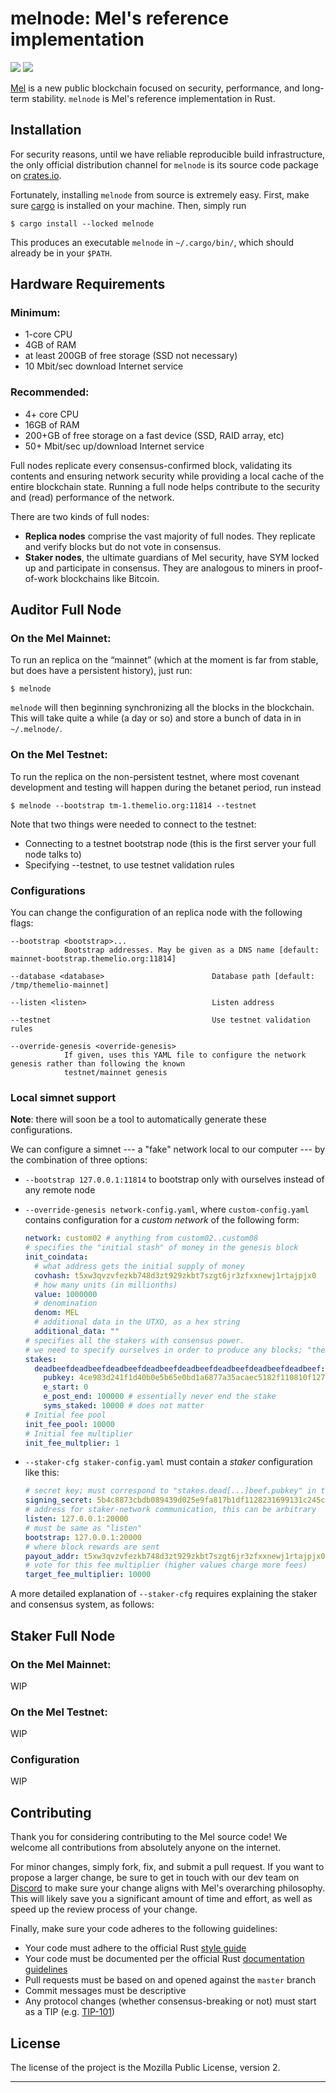 # melnode: Mel's reference implementation

[![](https://img.shields.io/crates/v/melnode)](https://crates.io/crates/melode)
![](https://img.shields.io/crates/l/melnode)

[Mel](https://melproject.org) is a new public blockchain focused on security, performance, and long-term stability. `melnode` is Mel's reference implementation in Rust.

## Installation

For security reasons, until we have reliable reproducible build infrastructure, the only official distribution channel for `melnode` is its source code package on [crates.io](https://crates.io).

Fortunately, installing `melnode` from source is extremely easy. First, make sure [cargo](https://doc.rust-lang.org/cargo/getting-started/installation.html) is installed on your machine. Then, simply run

```
$ cargo install --locked melnode
```

This produces an executable `melnode` in `~/.cargo/bin/`, which should already be in your `$PATH`.

## Hardware Requirements

### Minimum:

- 1-core CPU
- 4GB of RAM
- at least 200GB of free storage (SSD not necessary)
- 10 Mbit/sec download Internet service

### Recommended:

- 4+ core CPU
- 16GB of RAM
- 200+GB of free storage on a fast device (SSD, RAID array, etc)
- 50+ Mbit/sec up/download Internet service

Full nodes replicate every consensus-confirmed block, validating its contents and ensuring network security while providing a local cache of the entire blockchain state. Running a full node helps contribute to the security and (read) performance of the network.

There are two kinds of full nodes:

- **Replica nodes** comprise the vast majority of full nodes. They replicate and verify blocks but do not vote in consensus.
- **Staker nodes**, the ultimate guardians of Mel security, have SYM locked up and participate in consensus. They are analogous to miners in proof-of-work blockchains like Bitcoin.

## Auditor Full Node

### On the Mel Mainnet:

To run an replica on the “mainnet” (which at the moment is far from stable, but does have a persistent history), just run:

```
$ melnode
```

`melnode` will then beginning synchronizing all the blocks in the blockchain. This will take quite a while (a day or so) and store a bunch of data in in `~/.melnode/`.

### On the Mel Testnet:

To run the replica on the non-persistent testnet, where most covenant development and testing will happen during the betanet period, run instead

```
$ melnode --bootstrap tm-1.themelio.org:11814 --testnet
```

Note that two things were needed to connect to the testnet:

- Connecting to a testnet bootstrap node (this is the first server your full node talks to)
- Specifying --testnet, to use testnet validation rules

### Configurations

You can change the configuration of an replica node with the following flags:

```
--bootstrap <bootstrap>...
            Bootstrap addresses. May be given as a DNS name [default: mainnet-bootstrap.themelio.org:11814]

--database <database>                        Database path [default: /tmp/themelio-mainnet]

--listen <listen>                            Listen address

--testnet                                    Use testnet validation rules

--override-genesis <override-genesis>
            If given, uses this YAML file to configure the network genesis rather than following the known
            testnet/mainnet genesis
```

### Local simnet support

**Note**: there will soon be a tool to automatically generate these configurations.

We can configure a simnet --- a "fake" network local to our computer --- by the combination of three options:

- `--bootstrap 127.0.0.1:11814` to bootstrap only with ourselves instead of any remote node
- `--override-genesis network-config.yaml`, where `custom-config.yaml` contains configuration for a _custom network_ of the following form:

  ```yaml
  network: custom02 # anything from custom02..custom08
  # specifies the "initial stash" of money in the genesis block
  init_coindata:
    # what address gets the initial supply of money
    covhash: t5xw3qvzvfezkb748d3zt929zkbt7szgt6jr3zfxxnewj1rtajpjx0
    # how many units (in millionths)
    value: 1000000
    # denomination
    denom: MEL
    # additional data in the UTXO, as a hex string
    additional_data: ""
  # specifies all the stakers with consensus power.
  # we need to specify ourselves in order to produce any blocks; "themelio-crypttool generate-ed25519" (install via cargo) can generate a keypair for us
  stakes:
    deadbeefdeadbeefdeadbeefdeadbeefdeadbeefdeadbeefdeadbeefdeadbeef:
      pubkey: 4ce983d241f1d40b0e5b65e0bd1a6877a35acaec5182f110810f1276103c829e
      e_start: 0
      e_post_end: 100000 # essentially never end the stake
      syms_staked: 10000 # does not matter
  # Initial fee pool
  init_fee_pool: 10000
  # Initial fee multiplier
  init_fee_multplier: 1
  ```

- `--staker-cfg staker-config.yaml` must contain a _staker_ configuration like this:

  ```yaml
  # secret key; must correspond to "stakes.dead[...]beef.pubkey" in the network config
  signing_secret: 5b4c8873cbdb089439d025e9fa817b1df1128231699131c245c0027be880d4d44ce983d241f1d40b0e5b65e0bd1a6877a35acaec5182f110810f1276103c829e
  # address for staker-network communication, this can be arbitrary
  listen: 127.0.0.1:20000
  # must be same as "listen"
  bootstrap: 127.0.0.1:20000
  # where block rewards are sent
  payout_addr: t5xw3qvzvfezkb748d3zt929zkbt7szgt6jr3zfxxnewj1rtajpjx0
  # vote for this fee multiplier (higher values charge more fees)
  target_fee_multiplier: 10000
  ```

A more detailed explanation of `--staker-cfg` requires explaining the staker and consensus system, as follows:

## Staker Full Node

### On the Mel Mainnet:

WIP

### On the Mel Testnet:

WIP

### Configuration

WIP

## Contributing

Thank you for considering contributing to the Mel source code! We welcome all contributions from absolutely anyone on the internet.

For minor changes, simply fork, fix, and submit a pull request. If you want to propose a larger change, be sure to get in touch with our dev team on [Discord]() to make sure your change aligns with Mel's overarching philosophy. This will likely save you a significant amount of time and effort, as well as speed up the review process of your change.

Finally, make sure your code adheres to the following guidelines:

- Your code must adhere to the official Rust [style guide](https://github.com/rust-dev-tools/fmt-rfcs/blob/master/guide/guide.md)
- Your code must be documented per the official Rust [documentation guidelines](https://rust-lang.github.io/api-guidelines/documentation.html)
- Pull requests must be based on and opened against the `master` branch
- Commit messages must be descriptive
- Any protocol changes (whether consensus-breaking or not) must start as a TIP (e.g. [TIP-101](https://github.com/themeliolabs/melnode/issues/87))

## License

The license of the project is the Mozilla Public License, version 2.

---

<!--
## Source code structure

`melnode` is a highly concurrent program where different tasks are done by separate _actors_, which are "active" structs that own background async tasks or threads. They concurrently run and communicate both with other actors and with "plain data" types like `Mempool`. They are represented as green boxes in the following diagram illustrating the _data flows_ of the whole program:

![](diagram.png)

There are the following primary types in melnode:

- `NodeProtocol` is the **core node actor**. It implements the core replica/full node logic: gossiping with other through the `melnet`-based replica P2P network (via the `melprot` crate) to synchronize the latest blockchain state.
  - Pushes new blocks to `Storage`
  - Pushes new transactions to `Mempool`; they are only gossipped further if `Mempool` accepts them
  - Pulls data from `Storage` to gossip to other nodes
  - Pulls data from `BlockIndexer` to answer queries about coin lists (which coins do this address "own")
- `BlockIndexer` indexes "nonessential" information about blocks. It continually pulls blocks out of `Storage`, and indexes them, keeping track of information such as which coins do which address own.
- `Storage` encapsulates all persistent storage in the system. It is not an actor, so it does not initiate any data flows.
  - Stores data using `meshanina` (for sparse Merkle tree nodes) and `boringdb` (for blocks and other metadata)
  - `Mempool` is a non-persistent field that keeps track of _the most likely next block_. This is based on the existing blockchain state plus unconfirmed transactions seen in the network.
- `StakerProtocol` is the **core staker actor**, which is only started in staker mode. It runs the Streamlet consensus protocol (implemented in the `novasymph` crate) over a separate melnet P2P.
  - Pushes freshly finalized blocks, with their consensus proofs (a quorum of signatures), into `Storage` (where `NodeProtocol` will pick them up and gossip them)
  - When proposing a block, pulls a candidate from `Mempool` -->

<!-- ## Metrics

Mel Labs runs a worldwide network of Mel full nodes --- `melnode` can also be compiled to report metrics for this network.

Read [here](Metrics.md). -->
